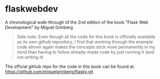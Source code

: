 # flaskwebdev
A chronological walk-through of the 2nd edition of the book "Flask Web Development" by Miguel Grinberg
<br>
>
> Side note: Even though all the code for this book is officially available as its own github repository,
> I find that working through the example code allover again makes the concepts stick more permanently
> in my mind than having to follow already-made code by just running it (and not writing it)
>
The official github repo for the code in this book can be found at:
https://github.com/miguelgrinberg/flasky.git
